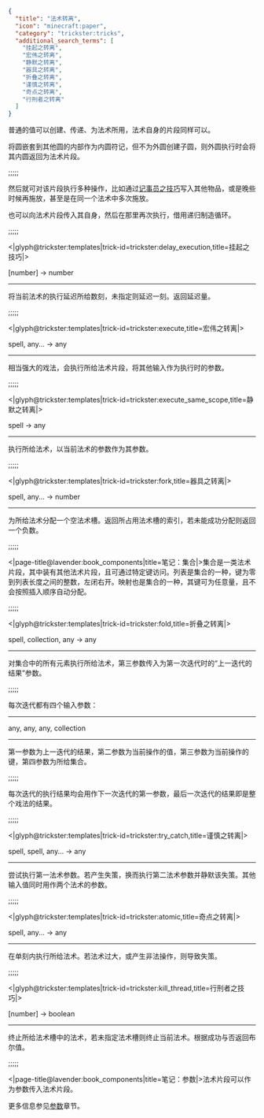 ```json
{
  "title": "法术转离",
  "icon": "minecraft:paper",
  "category": "trickster:tricks",
  "additional_search_terms": [
    "挂起之转离",
    "宏伟之转离",
    "静默之转离",
    "器具之转离",
    "折叠之转离",
    "谨慎之转离",
    "奇点之转离",
    "行刑者之转离"
  ]
}
```

普通的值可以创建、传递、为法术所用，法术自身的片段同样可以。


将圆嵌套到其他圆的内部作为内圆符记，但不为外圆创建子圆，则外圆执行时会将其内圆返回为法术片段。

;;;;;

然后就可对该片段执行多种操作，比如通过[记事员之技巧](^trickster:tricks/basic#4)写入其他物品，或是晚些时候再施放，甚至是在同一个法术中多次施放。


也可以向法术片段传入其自身，然后在那里再次执行，借用递归制造循环。

;;;;;

<|glyph@trickster:templates|trick-id=trickster:delay_execution,title=挂起之技巧|>

[number] -> number

---

将当前法术的执行延迟所给数刻，未指定则延迟一刻。返回延迟量。

;;;;;

<|glyph@trickster:templates|trick-id=trickster:execute,title=宏伟之转离|>

spell, any... -> any

---

相当强大的戏法，会执行所给法术片段，将其他输入作为执行时的参数。

;;;;;

<|glyph@trickster:templates|trick-id=trickster:execute_same_scope,title=静默之转离|>

spell -> any

---

执行所给法术，以当前法术的参数作为其参数。

;;;;;

<|glyph@trickster:templates|trick-id=trickster:fork,title=器具之转离|>

spell, any... -> number

---

为所给法术分配一个空法术槽。返回所占用法术槽的索引，若未能成功分配则返回一个负数。

;;;;;

<|page-title@lavender:book_components|title=笔记：集合|>集合是一类法术片段，其中装有其他法术片段，且可通过特定键访问。列表是集合的一种，键为零到列表长度之间的整数，左闭右开。映射也是集合的一种，其键可为任意量，且不会按照插入顺序自动分配。

;;;;;

<|glyph@trickster:templates|trick-id=trickster:fold,title=折叠之转离|>

spell, collection, any -> any

---

对集合中的所有元素执行所给法术，第三参数传入为第一次迭代时的“上一迭代的结果”参数。

;;;;;

每次迭代都有四个输入参数：

---

any, any, any, collection

---

第一参数为上一迭代的结果，第二参数为当前操作的值，第三参数为当前操作的键，第四参数为所给集合。

;;;;;

每次迭代的执行结果均会用作下一次迭代的第一参数，最后一次迭代的结果即是整个戏法的结果。

;;;;;

<|glyph@trickster:templates|trick-id=trickster:try_catch,title=谨慎之转离|>

spell, spell, any... -> any

---

尝试执行第一法术参数。若产生失策，换而执行第二法术参数并静默该失策。其他输入值同时用作两个法术的参数。

;;;;;

<|glyph@trickster:templates|trick-id=trickster:atomic,title=奇点之转离|>

spell, any... -> any

---

在单刻内执行所给法术。若法术过大，或产生非法操作，则导致失策。

;;;;;

<|glyph@trickster:templates|trick-id=trickster:kill_thread,title=行刑者之技巧|>

[number] -> boolean

---

终止所给法术槽中的法术，若未指定法术槽则终止当前法术。根据成功与否返回布尔值。

;;;;;

<|page-title@lavender:book_components|title=笔记：参数|>法术片段可以作为参数传入法术片段。


更多信息参见[参数](^trickster:delusions_ingresses/arguments)章节。
